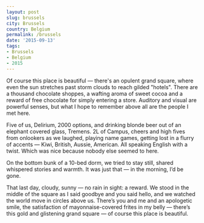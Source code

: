 ```yaml
---
layout: post
slug: brussels
city: Brussels
country: Belgium
permalink: /brussels
date: '2015-09-13'
tags:
- Brussels
- Belgium
- 2015
---
```


<div class="square"></div>

<p class="poem">
Of course this place is beautiful — there's an opulent grand square, where even the sun stretches past storm clouds to reach gilded "hotels". There are a thousand chocolate shoppes, a wafting aroma of sweet cocoa and a reward of free chocolate for simply entering a store. Auditory and visual are powerful senses, but what I hope to remember above all are the people I met here.

Five of us, Delirium, 2000 options, and drinking blonde beer out of an elephant covered glass, Tremens. 2L of Campus, cheers and high fives from onlookers as we laughed,  playing name games, getting lost in a flurry of accents — Kiwi, British, Aussie, American. All speaking English with a twist. Which was nice because nobody else seemed to here.

On the bottom bunk of a 10-bed dorm, we tried to stay still, shared whispered stories and warmth. It was just that — in the morning, I’d be gone.

That last day, cloudy, sunny — no rain in sight: a reward. We stood in the middle of the square as I said goodbye and you said hello, and we watched the world move in circles above us. There’s you and me and an apologetic smile, the satisfaction of mayonnaise-covered frites in my belly — there’s this gold and glistening grand square — of course this place is beautiful.
</p>